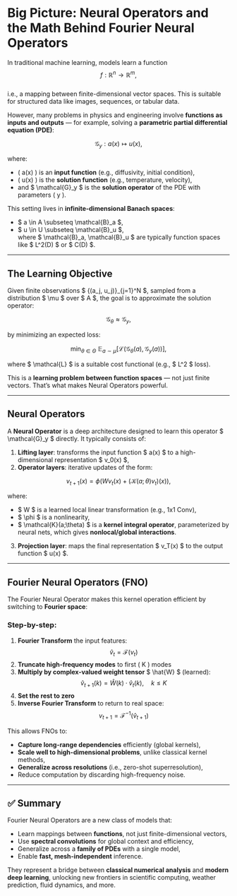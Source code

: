 # Big Picture: Neural Operators and the Math Behind Fourier Neural Operators

In traditional machine learning, models learn a function  
$$
f: \mathbb{R}^n \to \mathbb{R}^m,
$$  
i.e., a mapping between finite-dimensional vector spaces. This is suitable for structured data like images, sequences, or tabular data.

However, many problems in physics and engineering involve **functions as inputs and outputs** — for example, solving a **parametric partial differential equation (PDE)**:

$$
\mathcal{G}_y: a(x) \mapsto u(x),
$$

where:
- \( a(x) \) is an **input function** (e.g., diffusivity, initial condition),
- \( u(x) \) is the **solution function** (e.g., temperature, velocity),
- and $ \mathcal{G}_y $ is the **solution operator** of the PDE with parameters \( y \).

This setting lives in **infinite-dimensional Banach spaces**:
- $ a \in A \subseteq \mathcal{B}_a $,  
- $ u \in U \subseteq \mathcal{B}_u $,  
where $ \mathcal{B}_a, \mathcal{B}_u $ are typically function spaces like $ L^2(D) $ or $ C(D) $.

---

## The Learning Objective

Given finite observations $ \{(a_j, u_j)\}_{j=1}^N $, sampled from a distribution $ \mu $ over $ A $, the goal is to approximate the solution operator:

$$
\mathcal{G}_\theta \approx \mathcal{G}_y,
$$

by minimizing an expected loss:

$$
\min_{\theta \in \Theta} \ \mathbb{E}_{a \sim \mu} \left[ \mathcal{L}\left( \mathcal{G}_\theta(a), \mathcal{G}_y(a) \right) \right],
$$

where $ \mathcal{L} $ is a suitable cost functional (e.g., $ L^2 $ loss).

This is a **learning problem between function spaces** — not just finite vectors. That’s what makes Neural Operators powerful.

---

## Neural Operators

A **Neural Operator** is a deep architecture designed to learn this operator $ \mathcal{G}_y $ directly. It typically consists of:

1. **Lifting layer**: transforms the input function $ a(x) $ to a high-dimensional representation $ v_0(x) $,
2. **Operator layers**: iterative updates of the form:

$$
v_{t+1}(x) = \phi\left( W v_t(x) + \left(\mathcal{K}(a;\theta)v_t\right)(x) \right),
$$

where:
- $ W $ is a learned local linear transformation (e.g., 1x1 Conv),
- $ \phi $ is a nonlinearity,
- $ \mathcal{K}(a;\theta) $ is a **kernel integral operator**, parameterized by neural nets, which gives **nonlocal/global interactions**.

3. **Projection layer**: maps the final representation $ v_T(x) $ to the output function $ u(x) $.

---

## Fourier Neural Operators (FNO)

The Fourier Neural Operator makes this kernel operation efficient by switching to **Fourier space**:

### Step-by-step:

1. **Fourier Transform** the input features:
   $$
   \hat{v}_t = \mathcal{F}(v_t)
   $$
2. **Truncate high-frequency modes** to first \( K \) modes
3. **Multiply by complex-valued weight tensor** $ \hat{W} $ (learned):
   $$
   \hat{v}_{t+1}(k) = \hat{W}(k) \cdot \hat{v}_t(k), \quad k \leq K
   $$
4. **Set the rest to zero**
5. **Inverse Fourier Transform** to return to real space:
   $$
   v_{t+1} = \mathcal{F}^{-1}(\hat{v}_{t+1})
   $$

This allows FNOs to:
- **Capture long-range dependencies** efficiently (global kernels),
- **Scale well to high-dimensional problems**, unlike classical kernel methods,
- **Generalize across resolutions** (i.e., zero-shot superresolution),
- Reduce computation by discarding high-frequency noise.

---

## ✅ Summary

Fourier Neural Operators are a new class of models that:
- Learn mappings between **functions**, not just finite-dimensional vectors,
- Use **spectral convolutions** for global context and efficiency,
- Generalize across a **family of PDEs** with a single model,
- Enable **fast, mesh-independent** inference.

They represent a bridge between **classical numerical analysis** and **modern deep learning**, unlocking new frontiers in scientific computing, weather prediction, fluid dynamics, and more.


